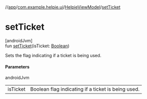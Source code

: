 //[app](../../../index.md)/[com.example.helpie.ui](../index.md)/[HelpieViewModel](index.md)/[setTicket](set-ticket.md)

# setTicket

[androidJvm]\
fun [setTicket](set-ticket.md)(isTicket: [Boolean](https://kotlinlang.org/api/latest/jvm/stdlib/kotlin/-boolean/index.html))

Sets the flag indicating if a ticket is being used.

#### Parameters

androidJvm

| | |
|---|---|
| isTicket | Boolean flag indicating if a ticket is being used. |
